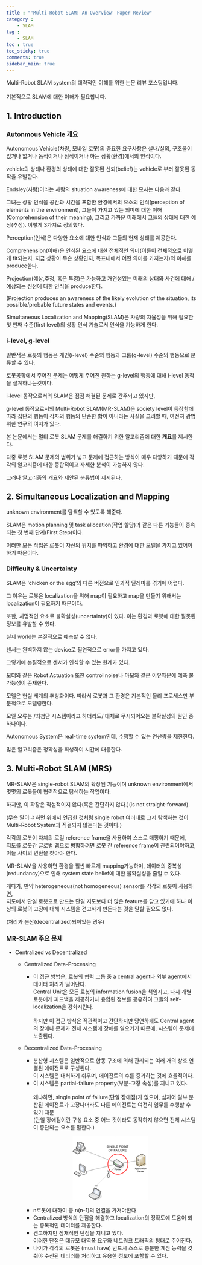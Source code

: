 ```yaml
---
title : "'Multi-Robot SLAM: An Overview' Paper Review"
category :
    - SLAM
tag :
    - SLAM
toc : true
toc_sticky: true
comments: true
sidebar_main: true
---
```


Multi-Robot SLAM system의 대략적인 이해를 위한 논문 리뷰 포스팅입니다.<br><br>
기본적으로 SLAM에 대한 이해가 필요합니다.

## 1. Introduction
### Autonmous Vehicle 개요

Autonomous Vehicle(차량, 모바일 로봇)의 중요한 요구사항은 실내/실외, 구조물이 있거나 없거나 동적이거나 정적이거나 하는 상황(환경)에서의 인식이다.

vehicle의 상태나 환경의 상태에 대한 잘못된 신뢰(belief)는 vehicle로 부터 잘못된 동작을 유발한다.

Endsley(사람)이라는 사람의 situation awareness에 대한 묘사는 다음과 같다.

그녀는 상황 인식을 공간과 시간을 포함한 환경에서의 요소의 인식(perception of elements in the environment), 그들이 가지고 있는 의미에 대한 이해(Comprehension of their meaning), 그리고 가까운 미래에서 그들의 상태에 대한 예상(추정). 이렇게 3가지로 정의했다.

Perception(인식)은 다양한 요소에 대한 인식과 그들의 현재 상태를 제공한다.

Comprehension(이해)은 인식된 요소에 대한 전체적인 의미(이들이 전체적으로 어떻게 fit되는지, 지금 상황이 무슨 상황인지, 목표내에서 어떤 의미를 가지는지)의 이해를 produce한다.

Projection(예상,추정, 혹은 투영)은  가능하고 개연성있는 미래의 상태와 사건에 대해 / 예상되는 진전에 대한 인식을 produce한다.

(Projection produces an awareness of the likely evolution of the situation, its possible/probable future states and events.)

Simultaneous Localization and Mapping(SLAM)은 차량의 자율성을 위해 필요한 첫 번째 수준(first level)의 상황 인식 기술로서 인식을 가능하게 한다.

### i-level, g-level

일반적은 로봇의 행동은 개인(i-level) 수준의 행동과 그룹(g-level) 수준의 행동으로 분류할 수 있다.

로봇공학에서 주어진 문제는 어떻게 주어진 원하는 g-level의 행동에 대해 i-level 동작을 설계하냐는것이다.

i-level 동작으로서의 SLAM은 점점 해결된 문제로 간주되고 있지만,

g-level 동작으로서의 Multi-Robot SLAM(MR-SLAM)은 society level이 등장함에 따라 집단의 행동이 각자의 행동의 단순한 합이 아니라는 사실을 고려할 때, 여전히 광범위한 연구의 여지가 있다.

본 논문에서는 멀티 로봇 SLAM 문제를 해결하기 위한 알고리즘에 대한 **개요**를 제시한다.

다중 로봇 SLAM 문제의 범위가 넓고 문제에 접근하는 방식이 매우 다양하기 때문에 각각의 알고리즘에 대한 종합적이고 자세한 분석이 가능하지 않다.

그러나 알고리즘의 개요와 제안된 분류법이 제시된다.

## 2. Simultaneous Localization and Mapping

unknown environment를 탐색할 수 있도록 해준다.

SLAM은 motion planning 및 task allocation(작업 할당)과 같은 다른 기능들이 종속되는 첫 번째 단계(First Step)이다.

이러한 모든 작업은 로봇이 자신의 위치를 파악하고 환경에 대한 모델을 가지고 있어야하기 때문이다.

### Difficulty & Uncertainty

SLAM은 ‘chicken or the egg’의 다른 버전으로 인과적 딜레마를 겪기에 어렵다.

그 이유는 로봇은 localization을 위해 map이 필요하고 map을 만들기 위해서는 localization이 필요하기 때문이다.

또한, 치명적인 요소로 불확실성(uncertainty)이 있다. 이는 환경과 로봇에 대한 잘못된 정보를 유발할 수 있다.

실제 world는 본질적으로 예측할 수 없다.

센서는 완벽하지 않는 device로 필연적으로 error를 가지고 있다.

그렇기에 본질적으로 센서가 인식할 수 있는 한계가 있다.

모터와 같은 Robot Actuation 또한 control noise나 마모와 같은 이유때문에 예측 불가능성이 존재한다.

모델은 현실 세계의 추상화이다. 따라서 로봇과 그 환경은 기본적인 물리 프로세스만 부분적으로 모델링한다.

모델 오류는 /최첨단 시스템이라고 하더라도/ 대체로 무시되어오는 불확실성의 원인 중 하나이다.

Autonomous System은 real-time system인데, 수행할 수 있는 연산량을 제한한다.

많은 알고리즘은 정확성을 희생하여 시간에 대응한다.

## 3. Multi-Robot SLAM (MRS)

MR-SLAM은 single-robot SLAM의 확장된 기능이며 unknown environment에서 몇몇의 로봇들이 협력적으로 탐색하는 작업이다.

하지만, 이 확장은 직설적이지 않다(혹은 간단하지 않다.)(is not straight-forward).

(무슨 말이냐 하면 위에서 언급한 것처럼 single robot 여러대로 그저 탐색하는 것이 Multi-Robot System과 직결되지 않는다는 것이다.)

각각의 로봇이 자체의 로컬 reference frame을 사용하여 스스로 매핑하기 때문에,<br>
지도를 로봇간 글로벌 맵으로 병합하려면 로봇 간 reference frame이 관련되어야하고, 이들 사이의 변환을 찾아야 한다.

MR-SLAM을 사용하면 환경을 훨씬 빠르게 mapping가능하며, 데이터의 중복성(redundancy)으로 인해 system state belief에 대한 불확실성을 줄일 수 있다.

게다가, 만약 heterogeneous(not homogeneous) sensor를 각각의 로봇이 사용하면,<br>
지도에서 단일 로봇으로 만드는 단일 지도보다 더 많은 feature를 담고 있기에 하나 이상의 로봇의 고장에 대해 시스템을 견고하게 만든다는 것을 말할 필요도 없다.

(처리가 분산(decentralized)되어있는 경우)

### MR-SLAM 주요 문제

- Centralized vs Decentralized
    - Centralized Data-Processing
        - 이 접근 방법은, 로봇의 협력 그룹 중 a central agent나 외부 agent에서 데이터 처리가 일어난다.<br>
        Central Unit은 모든 로봇의 information fusion을 책임지고, 다시 개별 로봇에게 피드백을 제공하거나 융합된 정보를 공유하여 그들의 self-localization을 강화시킨다.<br><br>
        하지만 이 접근 방식은 직관적이고 간단하지만 당연하게도 Central agent의 장애나 문제가 전체 시스템에 장애를 일으키기 때문에, 시스템이 문제에 노출된다.<br>
    - Decentralized Data-Processing
        - 분산형 시스템은 일반적으로 합동 구조에 의해 관리되는 여러 개의 상호 연결된 에이전트로 구성된다.<br>
        이 시스템은 대처하기 쉬우며, 에이전트의 수를 증가하는 것에 효율적이다.<br>
        - 이 시스템은 partial-failure property(부분-고장 속성)를 지니고 있다.<br><br>
        왜냐하면, single point of failure(단일 장애점)가 없으며, 심지어 일부 분산된 에이전트가 고장나더라도 다른 에이전트는 여전히 임무를 수행할 수 있기 때문<br>
        (단일 장애점이란 구성 요소 중 어느 것이라도 동작하지 않으면 전체 시스템이 중단되는 요소를 말한다.)<br>
            
        <p align="center"><img src="/MyPDF/single_point_of_failure.png" width = "200" ></p>
            
        - n로봇에 대하여 총 n(n-1)의 연결을 가져야한다
        - Centralized 방식의 단점을 해결하고 localization의 정확도에 도움이 되는 중복적인 데이터를 제공한다.
        - 견고하지만 잠재적인 단점을 지니고 있다.<br>
        이러한 단점은 대규모 대역폭 요구와 네트워크 트래픽의 형태로 주어진다.<br>
        - 나이가 각각의 로봇은 (must have) 반드시 스스로 충분한 계산 능력을 갖춰야 수신된 데티러를 처리하고 유용한 정보에 포함할 수 있다.